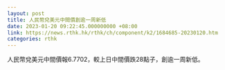 ```yaml
---
layout: post
title: 人民幣兌美元中間價創逾一周新低
date: 2023-01-20 09:22:45.000000000 +08:00
link: https://news.rthk.hk/rthk/ch/component/k2/1684685-20230120.htm
categories: rthk
---
```


人民幣兌美元中間價報6.7702，較上日中間價跌28點子，創逾一周新低。　　　　　　　　　　　　　　　　　　　　　　　　　　　　　　　　　　　　　　
